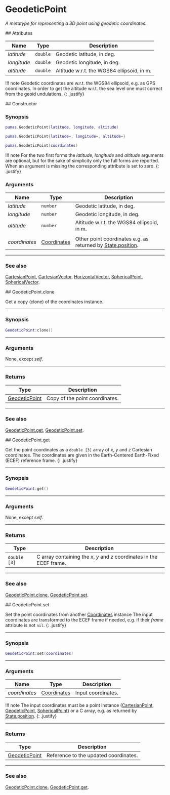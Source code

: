 # GeodeticPoint
_A metatype for representing a 3D point using geodetic coordinates._


<div markdown="1" class="shaded-box fancy">
## Attributes

|Name|Type|Description|
|----|----|-----------|
|*latitude* |`double`| Geodetic latitude, in deg. |
|*longitude*|`double`| Geodetic longitude, in deg.|
|*altitude* |`double`| Altitude w.r.t. the WGS84 ellipsoid, in m. |

!!! note
    Geodetic coordinates are w.r.t. the WGS84 ellipsoid, e.g. as GPS
    coordinates.  In order to get the altitude w.r.t. the sea level one must
    correct from the geoid undulations.
    {: .justify}
</div>


<div markdown="1" class="shaded-box fancy">
## Constructor

### Synopsis

```lua
pumas.GeodeticPoint(latitude, longitude, altitude)

pumas.GeodeticPoint{latitude=, longitude=, altitude=}

pumas.GeodeticPoint(coordinates)
```

!!! note
    For the two first forms the *latitude*, *longitude* and *altitude* arguments
    are optional, but for the sake of simplicity only the full forms are
    reported. When an argument is missing the corresponding attribute is set to
    zero.
    {: .justify}

### Arguments

|Name|Type|Description|
|----|----|-----------|
|*latitude* |`number` | Geodetic latitude, in deg. |
|*longitude*|`number` | Geodetic longitude, in deg.|
|*altitude* |`number` | Altitude w.r.t. the WGS84 ellipsoid, in m. |
||||
|*coordinates*|[Coordinates](../Coordinates.md)| Other point coordinates e.g. as returned by [State.position](../simulation/State.md:#attributes). |

---

### See also

[CartesianPoint](CartesianPoint.md),
[CartesianVector](CartesianVector.md),
[HorizontalVector](HorizontalVector.md),
[SphericalPoint](SphericalPoint.md),
[SphericalVector](SphericalVector.md).

</div>


<div markdown="1" class="shaded-box fancy">
## GeodeticPoint.clone

Get a copy (clone) of the coordinates instance.

---

### Synopsis

```lua
GeodeticPoint:clone()
```

---

### Arguments

None, except *self*.

---

### Returns

|Type|Description|
|----|-----------|
|[GeodeticPoint](GeodeticPoint.md)| Copy of the point coordinates.|

---

### See also

[GeodeticPoint.get](#geodeticpointget),
[GeodeticPoint.set](#geodeticpointset).
</div>


<div markdown="1" class="shaded-box fancy">
## GeodeticPoint.get

Get the point coordinates as a `double [3]` array of *x*, *y* and *z*
Cartesian coordinates. The coordinates are given in the Earth-Centered
Earth-Fixed (ECEF) reference frame.
{: .justify}

---

### Synopsis

```lua
GeodeticPoint:get()
```

---

### Arguments

None, except *self*.

---

### Returns

|Type|Description|
|----|-----------|
|`double [3]`| C array containing the *x*, *y* and *z* coordinates in the ECEF frame.|

---

### See also

[GeodeticPoint.clone](#geodeticpointclone),
[GeodeticPoint.set](#geodeticpointset).

</div>


<div markdown="1" class="shaded-box fancy">
## GeodeticPoint.set

Set the point coordinates from another [Coordinates](../Coordinates.md) instance
The input coordinates are transformed to the ECEF frame if needed, e.g.  if
their *frame* attribute is not `nil`.
{: .justify}

---

### Synopsis

```lua
GeodeticPoint:set(coordinates)
```

---

### Arguments

|Name|Type|Description|
|----|----|-----------|
|*coordinates*|[Coordinates](../Coordinates.md)| Input coordinates.|

!!! note
    The input coordinates must be a point instance
    ([CartesianPoint](CartesianPoint.md), [GeodeticPoint](GeodeticPoint.md),
    [SphericalPoint](SphericalPoint.md)) or a C array, e.g. as returned by
    [State.position](../simulation/State.md#attributes).
    {: .justify}

---

### Returns

|Type|Description|
|----|-----------|
|[GeodeticPoint](GeodeticPoint.md)| Reference to the updated coordinates.|

---

### See also

[GeodeticPoint.clone](#geodeticpointclone),
[GeodeticPoint.get](#geodeticpointget).
</div>
